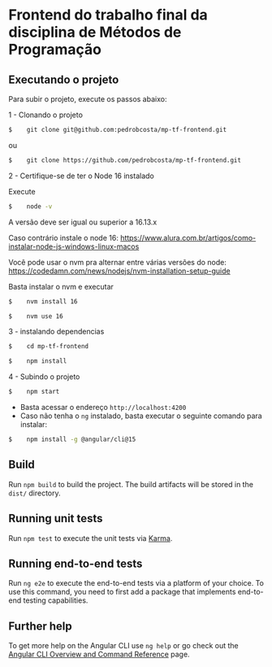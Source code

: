 # Frontend do trabalho final da disciplina de Métodos de Programação
## Executando o projeto
Para subir o projeto, execute os passos abaixo:

1 - Clonando o projeto
```sh
$    git clone git@github.com:pedrobcosta/mp-tf-frontend.git
``` 
ou 
```sh
$    git clone https://github.com/pedrobcosta/mp-tf-frontend.git
```
2 - Certifique-se de ter o Node 16 instalado

Execute
```sh
$    node -v
```
A versão deve ser igual ou superior a 16.13.x

Caso contrário instale o node 16: https://www.alura.com.br/artigos/como-instalar-node-js-windows-linux-macos

Você pode usar o nvm pra alternar entre várias versões do node: https://codedamn.com/news/nodejs/nvm-installation-setup-guide

Basta instalar o nvm e executar
```sh
$    nvm install 16
```
```sh
$    nvm use 16
```

3 - instalando dependencias
```sh
$    cd mp-tf-frontend
```
```sh
$    npm install
```

4 - Subindo o projeto
```sh
$    npm start
```

* Basta acessar o endereço `http://localhost:4200`
* Caso não tenha o `ng` instalado, basta executar o seguinte comando para instalar:
```sh
$    npm install -g @angular/cli@15
```

## Build

Run `npm build` to build the project. The build artifacts will be stored in the `dist/` directory.

## Running unit tests

Run `npm test` to execute the unit tests via [Karma](https://karma-runner.github.io).

## Running end-to-end tests

Run `ng e2e` to execute the end-to-end tests via a platform of your choice. To use this command, you need to first add a package that implements end-to-end testing capabilities.

## Further help

To get more help on the Angular CLI use `ng help` or go check out the [Angular CLI Overview and Command Reference](https://angular.io/cli) page.
